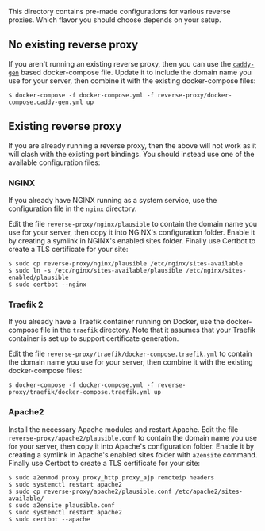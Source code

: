 This directory contains pre-made configurations for various reverse proxies. Which flavor you should choose depends on your setup.

## No existing reverse proxy

If you aren't running an existing reverse proxy, then you can use the [`caddy-gen`](https://github.com/wemake-services/caddy-gen) based docker-compose file. Update it to include the domain name you use for your server, then combine it with the existing docker-compose files:

```shell
$ docker-compose -f docker-compose.yml -f reverse-proxy/docker-compose.caddy-gen.yml up
```

## Existing reverse proxy

If you are already running a reverse proxy, then the above will not work as it will clash with the existing port bindings. You should instead use one of the available configuration files:

### NGINX

If you already have NGINX running as a system service, use the configuration file in the `nginx` directory.

Edit the file `reverse-proxy/nginx/plausible` to contain the domain name you use for your server, then copy it into NGINX's configuration folder. Enable it by creating a symlink in NGINX's enabled sites folder. Finally use Certbot to create a TLS certificate for your site:

```shell
$ sudo cp reverse-proxy/nginx/plausible /etc/nginx/sites-available
$ sudo ln -s /etc/nginx/sites-available/plausible /etc/nginx/sites-enabled/plausible
$ sudo certbot --nginx
```

### Traefik 2

If you already have a Traefik container running on Docker, use the docker-compose file in the `traefik` directory. Note that it assumes that your Traefik container is set up to support certificate generation.

Edit the file `reverse-proxy/traefik/docker-compose.traefik.yml` to contain the domain name you use for your server, then combine it with the existing docker-compose files:

```shell
$ docker-compose -f docker-compose.yml -f reverse-proxy/traefik/docker-compose.traefik.yml up
```

### Apache2
Install the necessary Apache modules and restart Apache. Edit the file `reverse-proxy/apache2/plausible.conf` to contain the domain name you use for your server, then copy it into Apache's configuration folder. Enable it by creating a symlink in Apache's enabled sites folder with `a2ensite` command. Finally use Certbot to create a TLS certificate for your site:

```shell
$ sudo a2enmod proxy proxy_http proxy_ajp remoteip headers
$ sudo systemctl restart apache2
$ sudo cp reverse-proxy/apache2/plausible.conf /etc/apache2/sites-available/
$ sudo a2ensite plausible.conf
$ sudo systemctl restart apache2
$ sudo certbot --apache
```